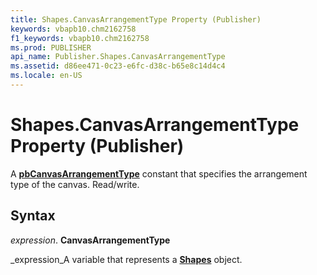 ```yaml
---
title: Shapes.CanvasArrangementType Property (Publisher)
keywords: vbapb10.chm2162758
f1_keywords: vbapb10.chm2162758
ms.prod: PUBLISHER
api_name: Publisher.Shapes.CanvasArrangementType
ms.assetid: d86ee471-0c23-e6fc-d38c-b65e8c14d4c4
ms.locale: en-US
---
```



# Shapes.CanvasArrangementType Property (Publisher)

A  **[pbCanvasArrangementType](pbcanvasarrangementtype-enumeration-publisher.md)** constant that specifies the arrangement type of the canvas. Read/write.


## Syntax

 _expression_. **CanvasArrangementType**

 _expression_A variable that represents a  **[Shapes](shapes-object-publisher.md)** object.


